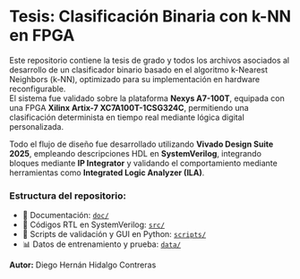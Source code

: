 # Tesis: Clasificación Binaria con k-NN en FPGA

Este repositorio contiene la tesis de grado y todos los archivos asociados al desarrollo de un clasificador binario basado en el algoritmo k-Nearest Neighbors (k-NN), optimizado para su implementación en hardware reconfigurable.  
El sistema fue validado sobre la plataforma **Nexys A7-100T**, equipada con una FPGA **Xilinx Artix-7 XC7A100T-1CSG324C**, permitiendo una clasificación determinista en tiempo real mediante lógica digital personalizada.

Todo el flujo de diseño fue desarrollado utilizando **Vivado Design Suite 2025**, empleando descripciones HDL en **SystemVerilog**, integrando bloques mediante **IP Integrator** y validando el comportamiento mediante herramientas como **Integrated Logic Analyzer (ILA)**.

### Estructura del repositorio:

- 📄 Documentación: [`doc/`](doc/)
- 🔧 Códigos RTL en SystemVerilog: [`src/`](src/)
- 🧪 Scripts de validación y GUI en Python: [`scripts/`](scripts/)
- 📊 Datos de entrenamiento y prueba: [`data/`](data/)

**Autor:** Diego Hernán Hidalgo Contreras
